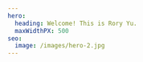 ```yaml
---
hero:
  heading: Welcome! This is Rory Yu.
  maxWidthPX: 500
seo:
  image: /images/hero-2.jpg
---
```

